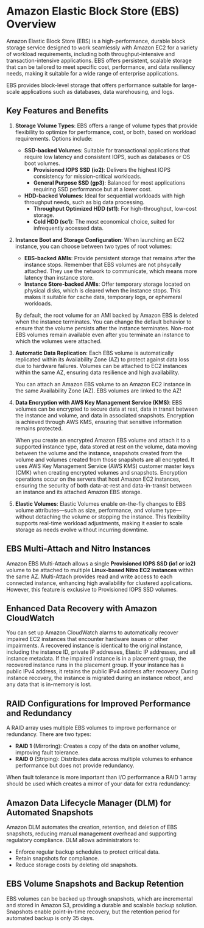 # Amazon Elastic Block Store (EBS) Overview

Amazon Elastic Block Store (EBS) is a high-performance, durable block storage service designed to work seamlessly with Amazon EC2 for a variety of workload requirements, including both throughput-intensive and transaction-intensive applications. EBS offers persistent, scalable storage that can be tailored to meet specific cost, performance, and data resiliency needs, making it suitable for a wide range of enterprise applications.

EBS provides block-level storage that offers performance suitable for large-scale applications such as databases, data warehousing, and logs.

## Key Features and Benefits

1. **Storage Volume Types**:
   EBS offers a range of volume types that provide flexibility to optimize for performance, cost, or both, based on workload requirements. Options include:
   - **SSD-backed Volumes**: Suitable for transactional applications that require low latency and consistent IOPS, such as databases or OS boot volumes.
     - **Provisioned IOPS SSD (io2)**: Delivers the highest IOPS consistency for mission-critical workloads.
     - **General Purpose SSD (gp3)**: Balanced for most applications requiring SSD performance but at a lower cost.
   - **HDD-backed Volumes**: Ideal for sequential workloads with high throughput needs, such as big data processing.
     - **Throughput Optimized HDD (st1)**: For high-throughput, low-cost storage.
     - **Cold HDD (sc1)**: The most economical choice, suited for infrequently accessed data.

2. **Instance Boot and Storage Configuration**:
   When launching an EC2 instance, you can choose between two types of root volumes:
   - **EBS-backed AMIs**: Provide persistent storage that remains after the instance stops. Remember that EBS volumes are not phsycally attached. They use the network to communicate, which means more latency than instance store.
   - **Instance Store-backed AMIs**: Offer temporary storage located on physical disks, which is cleared when the instance stops. This makes it suitable for cache data, temporary logs, or ephemeral workloads.

    By default, the root volume for an AMI backed by Amazon EBS is deleted when the instance terminates. You can change the default behavior to ensure that the volume persists after the instance terminates. Non-root EBS volumes remain available even after you terminate an instance to which the volumes were attached.
3. **Automatic Data Replication**:
   Each EBS volume is automatically replicated within its Availability Zone (AZ) to protect against data loss due to hardware failures. Volumes can be attached to EC2 instances within the same AZ, ensuring data resilience and high availability.

   You can attach an Amazon EBS volume to an Amazon EC2 instance in the same Availability Zone (AZ). EBS volumes are linked to the AZ!

4. **Data Encryption with AWS Key Management Service (KMS)**:
   EBS volumes can be encrypted to secure data at rest, data in transit between the instance and volume, and data in associated snapshots. Encryption is achieved through AWS KMS, ensuring that sensitive information remains protected.

   When you create an encrypted Amazon EBS volume and attach it to a supported instance type, data stored at rest on the volume, data moving between the volume and the instance, snapshots created from the volume and volumes created from those snapshots are all encrypted. It uses AWS Key Management Service (AWS KMS) customer master keys (CMK) when creating encrypted volumes and snapshots. Encryption operations occur on the servers that host Amazon EC2 instances, ensuring the security of both data-at-rest and data-in-transit between an instance and its attached Amazon EBS storage.

5. **Elastic Volumes**:
   Elastic Volumes enable on-the-fly changes to EBS volume attributes—such as size, performance, and volume type—without detaching the volume or stopping the instance. This flexibility supports real-time workload adjustments, making it easier to scale storage as needs evolve without incurring downtime.

## EBS Multi-Attach and Nitro Instances

Amazon EBS Multi-Attach allows a single **Provisioned IOPS SSD (io1 or io2)** volume to be attached to multiple **Linux-based Nitro EC2 instances** within the same AZ. Multi-Attach provides read and write access to each connected instance, enhancing high availability for clustered applications. However, this feature is exclusive to Provisioned IOPS SSD volumes.

## Enhanced Data Recovery with Amazon CloudWatch

You can set up Amazon CloudWatch alarms to automatically recover impaired EC2 instances that encounter hardware issues or other impairments. A recovered instance is identical to the original instance, including the instance ID, private IP addresses, Elastic IP addresses, and all instance metadata. If the impaired instance is in a placement group, the recovered instance runs in the placement group. If your instance has a public IPv4 address, it retains the public IPv4 address after recovery. During instance recovery, the instance is migrated during an instance reboot, and any data that is in-memory is lost.

## RAID Configurations for Improved Performance and Redundancy

A RAID array uses multiple EBS volumes to improve performance or redundancy. There are two types:

- **RAID 1** (Mirroring): Creates a copy of the data on another volume, improving fault tolerance.
- **RAID 0** (Striping): Distributes data across multiple volumes to enhance performance but does not provide redundancy.

When fault tolerance is more important than I/O performance a RAID 1 array should be used which creates a mirror of your data for extra redundancy:

## Amazon Data Lifecycle Manager (DLM) for Automated Snapshots

Amazon DLM automates the creation, retention, and deletion of EBS snapshots, reducing manual management overhead and supporting regulatory compliance. DLM allows administrators to:

- Enforce regular backup schedules to protect critical data.
- Retain snapshots for compliance.
- Reduce storage costs by deleting old snapshots.

## EBS Volume Snapshots and Backup Retention

EBS volumes can be backed up through snapshots, which are incremental and stored in Amazon S3, providing a durable and scalable backup solution. Snapshots enable point-in-time recovery, but the retention period for automated backup is only 35 days.
